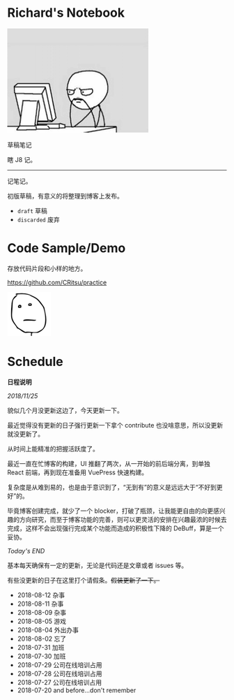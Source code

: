 # Richard's Notebook

![Thinking](images/thinking.png)

草稿笔记

瞎 J8 记。

---

记笔记。

初版草稿，有意义的将整理到博客上发布。

- `draft` 草稿
- `discarded` 废弃

# Code Sample/Demo

存放代码片段和小样的地方。

https://github.com/CRitsu/practice

![nothing](images/nothing.png)

# Schedule

**日程说明**

_2018/11/25_

貌似几个月没更新这边了，今天更新一下。

最近觉得没有更新的日子强行更新一下拿个 contribute 也没啥意思，所以没更新就没更新了。

从时间上能精准的把握活跃度了。

最近一直在忙博客的构建，UI 推翻了两次，从一开始的前后端分离，到单独 React 前端，再到现在准备用 VuePress 快速构建。

复杂度是从难到易的，也是由于意识到了，“无到有”的意义是远远大于“不好到更好”的。

毕竟博客创建完成，就少了一个 blocker，打破了瓶颈，让我能更自由的向更感兴趣的方向研究，而至于博客功能的完善，则可以更灵活的安排在兴趣最浓的时候去完成，这样不会出现强行完成某个功能而造成的积极性下降的 DeBuff，算是一个妥协。

_Today's END_

基本每天确保有一定的更新，无论是代码还是文章或者 issues 等。

有些没更新的日子在这里打个请假条。~~假装更新了一下。~~

- 2018-08-12 杂事
- 2018-08-11 杂事
- 2018-08-09 杂事
- 2018-08-05 游戏
- 2018-08-04 外出办事
- 2018-08-02 忘了
- 2018-07-31 加班
- 2018-07-30 加班
- 2018-07-29 公司在线培训占用
- 2018-07-28 公司在线培训占用
- 2018-07-27 公司在线培训占用
- 2018-07-20 and before...don't remember
